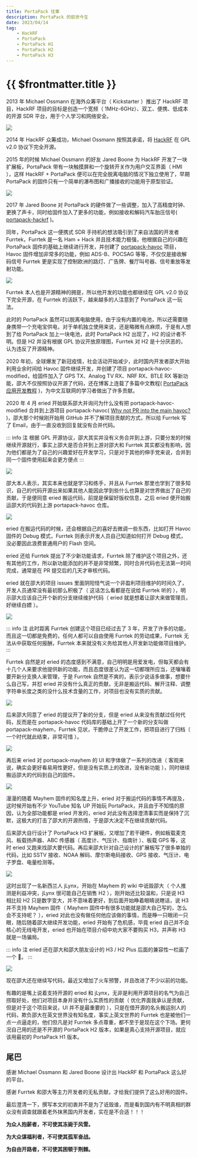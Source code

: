 ```yaml
---
title: PortaPack 往事
description: PortaPack 的前世今生
date: 2023/04/14
tag:
    - HackRF
    - PortaPack
    - PortaPack H1
    - PortaPack H2
    - PortaPack H3
---
```


# {{ $frontmatter.title }}

2013 年 Michael Ossmann 在海外众筹平台（ Kickstarter ）推出了 HackRF 项目，HackRF 项目的目标是创造一个宽频（ 1MHz-6GHz）、双工、便携、低成本的开源 SDR 平台，用于个人学习和网络安全。

![](/images/hackrf/hackrf-original.png)

2014 年 HackRF 众筹成功，Michael Ossmann 按照其承诺，将 [HackRF](https://github.com/greatscottgadgets/hackrf) 在 GPL v2.0 协议下完全开源。

2015 年的时候 Michael Ossmann 的好友 Jared Boone 为 HackRF 开发了一块扩展板，PortaPack 带有一块触摸屏和一个旋转开关作为用户交互界面（ HMI ），这样 HackRF + PortaPack 便可以在完全脱离电脑的情况下独立使用了，早期 PortaPack 的固件只有一个简单的瀑布图和广播接收的功能用于原型验证。

![](/images/hackrf/portapack-hackrf-h1.png)

2017 年 Jared Boone 对 PortaPack 的硬件做了一些调整，加入了高精度时钟、更换了声卡，同时给固件加入了更多的功能，例如接收和解码汽车胎压信号( [portapack-hackrf](https://github.com/sharebrained/portapack-hackrf) )。

同年，PortaPack 这一便携式 SDR 手持机的想法吸引到了来自法国的开发者 Furrtek，Furrtek 是一名 Ham + Hack 并且技术能力极强，他根据自己的兴趣在 PortaPack 固件的基础上继续进行开发，并创建了 [portapack-havoc](https://github.com/furrtek/portapack-havoc) 项目，Havoc 固件增加非常多的功能，例如 ADS-B、POCSAG 等等，不仅仅是接收解码信号 Furrtek 更是实现了控制欧洲的路灯、广告牌、餐厅叫号器、信号重放等发射功能。

![](/images/hackrf/portapack-havoc-list.png)

Furrtek 本人也是开源精神的拥趸，所以他开发的功能也都继续在 GPL v2.0 协议下完全开源，在 Furrtek 的活跃下，越来越多的人注意到了 PortaPack 这一玩法。

此时的 PortaPack 虽然可以脱离电脑使用，由于没有内置的电池，所以还需要随身携带一个充电宝供电，对于单机独立使用来说，还是略微有点麻烦，于是有人想到了给 PortaPack 加上一块电池，此时 PortaPack H2 出现了，H2 的设计者不明。但是 H2 并没有根据 GPL 协议开放原理图，Furrtek 对 H2 是十分厌恶的，认为违反了开源精神。

<Gallery :urls="[
    '/images/hackrf/portapack-h2-front.png',
    '/images/hackrf/portapack-h2-back.png'
]" />

2020 年初，全球爆发了新冠疫情，社会活动开始减少，此时国内开发者邵大开始利用业余时间给 Havoc 固件继续开发，并创建了项目 portapack-havoc-modified，给固件加入了 GPS TX、Analog TV RX、NRF RX、BTLE RX 等新功能，邵大不仅按照协议开源了代码，还在博客上连载了多篇中文教程( [PortaPack 应用开发教程](https://blog.csdn.net/shukebeta008/category_9718353.html) )，为中文互联网的学习者做出了许多贡献。

2020 年 4 月 eried 开始联系邵大并询问为什么没有把 portapack-havoc-modified 合并到上游项目 portapack-havoc( [Why not PR into the main havoc?](https://github.com/jamesshao8/portapack-havoc-modified/issues/7) )，邵大那个时候刚开始用 GitHub 并不了解项目贡献的方式，所以给 Furrtek 写了 Email，由于一直没收到回复就没有合并代码。

::: info 注
根据 GPL 开源协议，邵大其实并没有义务合并到上游，只要分发的时候继续开源就行，事实上邵大是否合并到上游对邵大和 Furrtek 其实都没有影响，因为他们都是为了自己的兴趣爱好在开发学习，只是对于其他的伸手党来说，合并到同一个固件使用起来会更方便点
:::

![](/images/hackrf/portapack-havoc-modified-issues-1.png) <!-- eried 提问为什么不提交 PR -->

邵大本人表示，其实本来也就是学习和练手，并且从 Furrtek 那里也学到了很多知识，自己的代码开源出来如果其他人能因此学到些什么也算是对世界做出了自己的贡献，于是便同意 eried 搬运代码，前提是保留好版权信息，之后 eried 便开始搬运邵大的代码到上游 portapack-havoc 仓库。

![](/images/hackrf/portapack-havoc-modified-pr-1.png) <!-- eried 搬运代码 -->

eried 在搬运代码的时候，还会根据自己的喜好去微调一些东西，比如打开 Havoc 固件的 Debug 模式，Furrtek 则表示开发人员自己知道如何打开 Debug 模式，没必要因此浪费普通用户的 Flash 空间。

eried 还给 Furrtek 提出了不少新功能请求，Furrtek 除了维护这个项目之外，还有其他的工作，所以新功能添加的并不是非常频繁，同时合并代码也无法第一时间完成，通常是在 PR 提交后的几天才审核代码。

eried 就在邵大的项目 issues 里面阴阳怪气说一个非盈利项目维护的时间久了，开发人员通常没有最初那么积极了（ 这话怎么看都是在说给 Furrtek 听的 ），明示邵大应该自己开个新的分支继续维护代码（ eried 就是想着让邵大来做管理员，好继续白嫖 ）。

![](/images/hackrf/portapack-havoc-modified-issues-1-1.png) <!-- eried 表示需要新的 fork 了，项目时间太长了维护人员没有耐心了 -->

::: info 注
此时距离 Furrtek 创建这个项目已经过去了 3 年，开发了许多的功能，而且这一切都是免费的，任何人都可以自由使用 Furrtek 的劳动成果，Furrtek 无法从中获取任何报酬，Furrtek 本来就没有义务给其他人开发新功能做项目维护。
:::

Furrtek 自然是对 eried 的态度感到不满意，自己明明是用爱发电，但每天都会有十几个人来要求他提供新的功能，而且态度很差认为这一切都理所应当，还嚷嚷着要开新分支换人来管理，于是 Furrtek 自然是不爽的，表示少说话多做事，想要什么自己写，并怼 eried 并没有什么真正的贡献，无非是搬运代码、解开注释、调整字符串长度之类的没什么技术含量的工作，对项目也没有实质的贡献。

![](/images/hackrf/portapack-havoc-modified-issues-2.png) <!-- eried 表示感觉项目死掉了，Furrtek 回怼 -->

后来邵大同意了 eried 的提议开了新的分支，但是 eried 从来没有贡献过任何代码，反而是在 portapack-havoc 代码库的基础上开了一个新的分支叫做 portapack-mayhem，Furrtek 见状，干脆停止了开发工作，把项目进行了归档（ 一个时代就此结束，非常可惜 ）。

![](/images/hackrf/portapack-havoc-modified-issues-3.png) <!-- eried 提议新的 fork 但是并没有贡献代码 -->

再后来 eried 对 portapack-mayhem 的 UI 和字体做了一系列的改进（ 客观来说，确实会更好看易用性更好，但是没有实质上的改进，没有新功能 ），同时继续搬运邵大的代码到自己的固件。

![](/images/hackrf/portapack-mayhem-ui-change.png)

漫漫的随着 Mayhem 固件的知名度上升，eried 对于搬运代码的事情不再提及，这时候开始有不少 YouTube 知名 UP 开始玩 PortaPack，并且由于不知情的原因，认为全部功能都是 eried 开发的，eried 对此没有选择澄清事实而是保持了沉默，这极大的打击了邵大的开源热情，于是邵大决定不在继续贡献代码。

后来邵大自行设计了 PortaPack H3 扩展板，又增加了若干硬件，例如板载麦克风、板载扬声器、ABC 传感器（ 高度计、气压计、指南针 ）、板载 GPS 等，这时 eried 又跑来找邵大要代码。再后来邵大针对自己设计的扩展板写了很多单独的代码，比如 SSTV 接收、NOAA 解码、摩尔斯电码接收、GPS 接收、气压计、电子罗盘、电量检测等。

![](/images/hackrf/portapack-havoc-modified.png)

这时出现了一名新西兰人 jLynx，开始在 Mayhem 的 wiki 中诋毁邵大（ 个人推测是利益冲突，jLynx 很可能自己在销售 H2 ），刚开始还比较温和，只是说 H3 相比较 H2 只是数字变大，并不意味着更好，到后面开始睁着眼睛说瞎话，说 H3 并不支持 Mayhem 固件（ Mayhem 固件中有很多功能就是邵大自己写的，怎么会不支持呢？ ），eried 对此也没有做任何他应该做的事情，而是睁一只眼闭一只眼，随后随着邵大继续开发功能，eried 开始有了危机感，毕竟 eried 自己并不会核心的无线电开发，eried 也开始在项目介绍中劝大家不要购买 H3，并声称 H3 就是一场骗局。

::: info 注
eried 还在邵大和邵大朋友设计的 H3 / H2 Plus 后面的兼容性一栏画了一个 :shit:。
:::

![](/images/hackrf/portapack-mayhem-version.png)

现在邵大还在继续写代码，最近又增加了火车预警，并且改进了不少以前的功能。

<Gallery :urls="[
    '/images/hackrf/portapack-havoc-modified-train-detector-en.png',
    '/images/hackrf/portapack-havoc-modified-train-detector-cn.png'
]" />

有趣的是嘴上说着支持开源的 eried 和 jLynx，无非是利用开源项目的名气为自己捞取好处，他们对项目本身并没有什么实质性的贡献（ 优化界面我承认是贡献，但是对于这个项目来说，UI 并不是最重要的 ），只是在借开源的名头搬运别人的代码，欺负邵大在英文世界没有知名度，事实上英文世界的 Furrtek 也是被他们一点一点逼走的，他们但凡是对 Furrtek 多点尊重，都不至于是现在这个下场。更何况自己用的还是不开源的 PortaPack H2 版本，如果是真心支持开源项目，就应该用最初的 PortaPack H1 版本。

## 尾巴

感谢 Michael Ossmann 和 Jared Boone 设计出 HackRF 和 PortaPack 这么好的平台。

感谢 Furrtek 和邵大等主力开发者的无私贡献，才给我们提供了这么好用的固件。

最后澄清一下，撰写本文的初衷并不是为了诋毁谁，而是看到国内有不明真相的群众没有调查就跟着老外抹黑国内开发者，实在是不合适！！！

**为众人抱薪者，不可使其冻毙于风雪。**

**为大众谋福利者，不可使其孤军奋战。**

**为自由开路者，不可使其困顿于荆棘。**

<script setup>import Gallery from '/.vitepress/theme/Gallery.vue'</script>